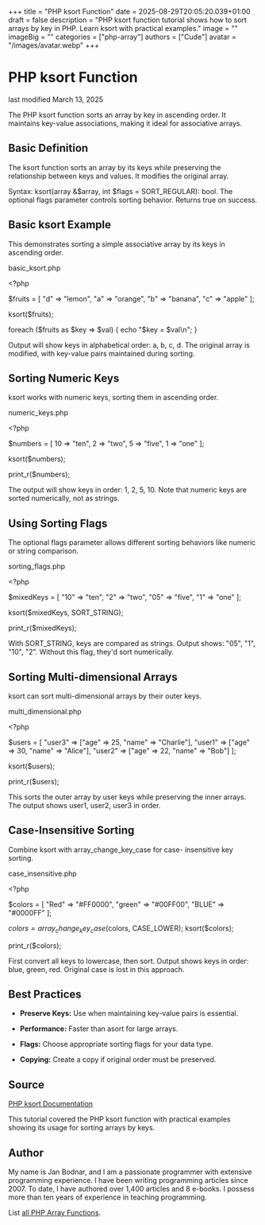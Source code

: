 +++
title = "PHP ksort Function"
date = 2025-08-29T20:05:20.039+01:00
draft = false
description = "PHP ksort function tutorial shows how to sort arrays by key in PHP. Learn ksort with practical examples."
image = ""
imageBig = ""
categories = ["php-array"]
authors = ["Cude"]
avatar = "/images/avatar.webp"
+++

# PHP ksort Function

last modified March 13, 2025

The PHP ksort function sorts an array by key in ascending order.
It maintains key-value associations, making it ideal for associative arrays.

## Basic Definition

The ksort function sorts an array by its keys while preserving
the relationship between keys and values. It modifies the original array.

Syntax: ksort(array &amp;$array, int $flags = SORT_REGULAR): bool.
The optional flags parameter controls sorting behavior. Returns true on success.

## Basic ksort Example

This demonstrates sorting a simple associative array by its keys in ascending
order.

basic_ksort.php
  

&lt;?php

$fruits = [
    "d" =&gt; "lemon",
    "a" =&gt; "orange",
    "b" =&gt; "banana",
    "c" =&gt; "apple"
];

ksort($fruits);

foreach ($fruits as $key =&gt; $val) {
    echo "$key = $val\n";
}

Output will show keys in alphabetical order: a, b, c, d. The original array
is modified, with key-value pairs maintained during sorting.

## Sorting Numeric Keys

ksort works with numeric keys, sorting them in ascending order.

numeric_keys.php
  

&lt;?php

$numbers = [
    10 =&gt; "ten",
    2 =&gt; "two",
    5 =&gt; "five",
    1 =&gt; "one"
];

ksort($numbers);

print_r($numbers);

The output will show keys in order: 1, 2, 5, 10. Note that numeric keys are
sorted numerically, not as strings.

## Using Sorting Flags

The optional flags parameter allows different sorting behaviors like numeric
or string comparison.

sorting_flags.php
  

&lt;?php

$mixedKeys = [
    "10" =&gt; "ten",
    "2" =&gt; "two",
    "05" =&gt; "five",
    "1" =&gt; "one"
];

ksort($mixedKeys, SORT_STRING);

print_r($mixedKeys);

With SORT_STRING, keys are compared as strings. Output shows:
"05", "1", "10", "2". Without this flag, they'd sort numerically.

## Sorting Multi-dimensional Arrays

ksort can sort multi-dimensional arrays by their outer keys.

multi_dimensional.php
  

&lt;?php

$users = [
    "user3" =&gt; ["age" =&gt; 25, "name" =&gt; "Charlie"],
    "user1" =&gt; ["age" =&gt; 30, "name" =&gt; "Alice"],
    "user2" =&gt; ["age" =&gt; 22, "name" =&gt; "Bob"]
];

ksort($users);

print_r($users);

This sorts the outer array by user keys while preserving the inner arrays.
The output shows user1, user2, user3 in order.

## Case-Insensitive Sorting

Combine ksort with array_change_key_case for case-
insensitive key sorting.

case_insensitive.php
  

&lt;?php

$colors = [
    "Red" =&gt; "#FF0000",
    "green" =&gt; "#00FF00",
    "BLUE" =&gt; "#0000FF"
];

$colors = array_change_key_case($colors, CASE_LOWER);
ksort($colors);

print_r($colors);

First convert all keys to lowercase, then sort. Output shows keys in order:
blue, green, red. Original case is lost in this approach.

## Best Practices

- **Preserve Keys:** Use when maintaining key-value pairs is essential.

- **Performance:** Faster than asort for large arrays.

- **Flags:** Choose appropriate sorting flags for your data type.

- **Copying:** Create a copy if original order must be preserved.

## Source

[PHP ksort Documentation](https://www.php.net/manual/en/function.ksort.php)

This tutorial covered the PHP ksort function with practical
examples showing its usage for sorting arrays by keys.

## Author

My name is Jan Bodnar, and I am a passionate programmer with extensive
programming experience. I have been writing programming articles since 2007.
To date, I have authored over 1,400 articles and 8 e-books. I possess more
than ten years of experience in teaching programming.

List [all PHP Array Functions](/php/#php-array).